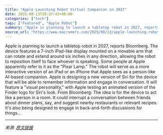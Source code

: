 ```yaml
---
title: "Apple Launching Robot Virtual Companion in 2027"
date: 2025-08-13T18:37:43+08:00
categories: ["tech"]
tags: ["Featured", "Apple Robot"]
summary: "Apple is planning to launch a tabletop robot in 2027, reports Bloomberg. The device features a 7-inch iPad-like display mounted on a movable arm that can rotate and extend around six inches in any dir"
source_url: "https://www.macrumors.com/2025/08/13/apple-launching-robot-virtual-companion-in-2027/"
---
```


Apple is planning to launch a tabletop robot in 2027, reports Bloomberg. The device features a 7-inch iPad-like display mounted on a movable arm that can rotate and extend around six inches in any direction, allowing the robot to reposition itself to face whoever is speaking. Some people at Apple apparently refer to it as the "Pixar Lamp." The robot will serve as a more interactive version of an iPad or an iPhone that Apple sees as a person-like AI-based companion. Apple is designing a new version of Siri for the device that will be able to remember information and engage in conversation. It will feature a "visual personality," with Apple testing an animated version of the Finder logo for &zwnj;Siri&zwnj;'s look. From Bloomberg: The idea is for the device to act like a person in a room. It could interrupt a conversation between friends about dinner plans, say, and suggest nearby restaurants or relevant recipes. It's also being designed to engage in back-and-forth discussions for things...

---

*来源: [原文链接](https://www.macrumors.com/2025/08/13/apple-launching-robot-virtual-companion-in-2027/)*
